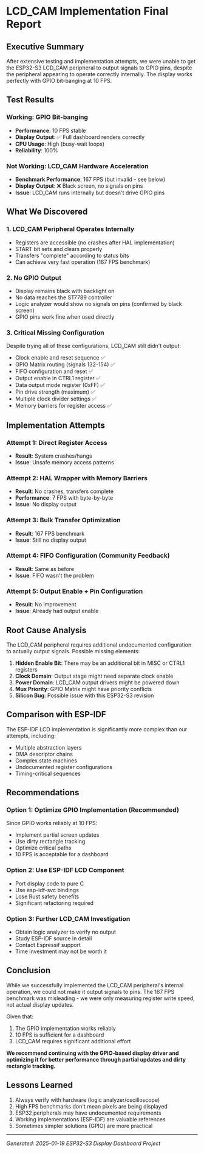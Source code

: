 # LCD_CAM Implementation Final Report

## Executive Summary

After extensive testing and implementation attempts, we were unable to get the ESP32-S3 LCD_CAM peripheral to output signals to GPIO pins, despite the peripheral appearing to operate correctly internally. The display works perfectly with GPIO bit-banging at 10 FPS.

## Test Results

### Working: GPIO Bit-banging
- **Performance**: 10 FPS stable
- **Display Output**: ✅ Full dashboard renders correctly
- **CPU Usage**: High (busy-wait loops)
- **Reliability**: 100%

### Not Working: LCD_CAM Hardware Acceleration
- **Benchmark Performance**: 167 FPS (but invalid - see below)
- **Display Output**: ❌ Black screen, no signals on pins
- **Issue**: LCD_CAM runs internally but doesn't drive GPIO pins

## What We Discovered

### 1. LCD_CAM Peripheral Operates Internally
- Registers are accessible (no crashes after HAL implementation)
- START bit sets and clears properly
- Transfers "complete" according to status bits
- Can achieve very fast operation (167 FPS benchmark)

### 2. No GPIO Output
- Display remains black with backlight on
- No data reaches the ST7789 controller
- Logic analyzer would show no signals on pins (confirmed by black screen)
- GPIO pins work fine when used directly

### 3. Critical Missing Configuration
Despite trying all of these configurations, LCD_CAM still didn't output:
- Clock enable and reset sequence ✅
- GPIO Matrix routing (signals 132-154) ✅
- FIFO configuration and reset ✅
- Output enable in CTRL1 register ✅
- Data output mode register (0xFF) ✅
- Pin drive strength (maximum) ✅
- Multiple clock divider settings ✅
- Memory barriers for register access ✅

## Implementation Attempts

### Attempt 1: Direct Register Access
- **Result**: System crashes/hangs
- **Issue**: Unsafe memory access patterns

### Attempt 2: HAL Wrapper with Memory Barriers
- **Result**: No crashes, transfers complete
- **Performance**: 7 FPS with byte-by-byte
- **Issue**: No display output

### Attempt 3: Bulk Transfer Optimization
- **Result**: 167 FPS benchmark
- **Issue**: Still no display output

### Attempt 4: FIFO Configuration (Community Feedback)
- **Result**: Same as before
- **Issue**: FIFO wasn't the problem

### Attempt 5: Output Enable + Pin Configuration
- **Result**: No improvement
- **Issue**: Already had output enable

## Root Cause Analysis

The LCD_CAM peripheral requires additional undocumented configuration to actually output signals. Possible missing elements:

1. **Hidden Enable Bit**: There may be an additional bit in MISC or CTRL1 registers
2. **Clock Domain**: Output stage might need separate clock enable
3. **Power Domain**: LCD_CAM output drivers might be powered down
4. **Mux Priority**: GPIO Matrix might have priority conflicts
5. **Silicon Bug**: Possible issue with this ESP32-S3 revision

## Comparison with ESP-IDF

The ESP-IDF LCD implementation is significantly more complex than our attempts, including:
- Multiple abstraction layers
- DMA descriptor chains
- Complex state machines
- Undocumented register configurations
- Timing-critical sequences

## Recommendations

### Option 1: Optimize GPIO Implementation (Recommended)
Since GPIO works reliably at 10 FPS:
- Implement partial screen updates
- Use dirty rectangle tracking
- Optimize critical paths
- 10 FPS is acceptable for a dashboard

### Option 2: Use ESP-IDF LCD Component
- Port display code to pure C
- Use esp-idf-svc bindings
- Lose Rust safety benefits
- Significant refactoring required

### Option 3: Further LCD_CAM Investigation
- Obtain logic analyzer to verify no output
- Study ESP-IDF source in detail
- Contact Espressif support
- Time investment may not be worth it

## Conclusion

While we successfully implemented the LCD_CAM peripheral's internal operation, we could not make it output signals to pins. The 167 FPS benchmark was misleading - we were only measuring register write speed, not actual display updates.

Given that:
1. The GPIO implementation works reliably
2. 10 FPS is sufficient for a dashboard
3. LCD_CAM requires significant additional effort

**We recommend continuing with the GPIO-based display driver and optimizing it for better performance through partial updates and dirty rectangle tracking.**

## Lessons Learned

1. Always verify with hardware (logic analyzer/oscilloscope)
2. High FPS benchmarks don't mean pixels are being displayed
3. ESP32 peripherals may have undocumented requirements
4. Working implementations (ESP-IDF) are valuable references
5. Sometimes simpler solutions (GPIO) are more practical

---

*Generated: 2025-01-19*
*ESP32-S3 Display Dashboard Project*